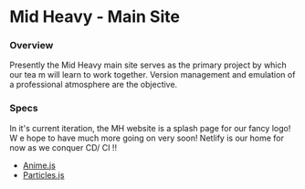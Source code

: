 # Mid Heavy - Main Site

### Overview

Presently the Mid Heavy main site serves as the primary project by which our tea
m will learn to work together. Version management and emulation of a professional atmosphere are the objective. 

### Specs

In it's current iteration, the MH website is a splash page for our fancy logo! W
e hope to have much more going on very soon! Netlify is our home for now as we conquer CD/ CI !!

- [Anime.js](https://https://animejs.com/)
- [Particles.js](https://https://vincentgarreau.com/particles.js/)


